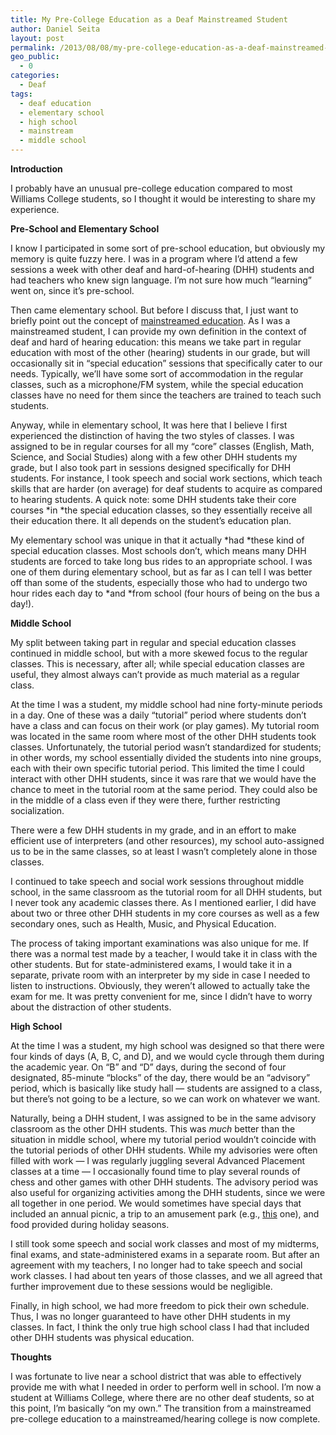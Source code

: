```yaml
---
title: My Pre-College Education as a Deaf Mainstreamed Student
author: Daniel Seita
layout: post
permalink: /2013/08/08/my-pre-college-education-as-a-deaf-mainstreamed-student/
geo_public:
  - 0
categories:
  - Deaf
tags:
  - deaf education
  - elementary school
  - high school
  - mainstream
  - middle school
---
```

**Introduction**

I probably have an unusual pre-college education compared to most Williams College students, so I thought it would be interesting to share my experience.

**Pre-School and Elementary School**

I know I participated in some sort of pre-school education, but obviously my memory is quite fuzzy here. I was in a program where I&#8217;d attend a few sessions a week with other deaf and hard-of-hearing (DHH) students and had teachers who knew sign language. I&#8217;m not sure how much &#8220;learning&#8221; went on, since it&#8217;s pre-school.

Then came elementary school. But before I discuss that, I just want to briefly point out the concept of [mainstreamed education][1]. As I was a mainstreamed student, I can provide my own definition in the context of deaf and hard of hearing education: this means we take part in regular education with most of the other (hearing) students in our grade, but will occasionally sit in &#8220;special education&#8221; sessions that specifically cater to our needs. Typically, we&#8217;ll have some sort of accommodation in the regular classes, such as a microphone/FM system, while the special education classes have no need for them since the teachers are trained to teach such students.

<!--more-->

Anyway, while in elementary school, It was here that I believe I first experienced the distinction of having the two styles of classes. I was assigned to be in regular courses for all my &#8220;core&#8221; classes (English, Math, Science, and Social Studies) along with a few other DHH students my grade, but I also took part in sessions designed specifically for DHH students. For instance, I took speech and social work sections, which teach skills that are harder (on average) for deaf students to acquire as compared to hearing students. A quick note: some DHH students take their core courses *in *the special education classes, so they essentially receive all their education there. It all depends on the student&#8217;s education plan.

My elementary school was unique in that it actually *had *these kind of special education classes. Most schools don&#8217;t, which means many DHH students are forced to take long bus rides to an appropriate school. I was one of them during elementary school, but as far as I can tell I was better off than some of the students, especially those who had to undergo two hour rides each day to *and *from school (four hours of being on the bus a day!).

**Middle School**

My split between taking part in regular and special education classes continued in middle school, but with a more skewed focus to the regular classes. This is necessary, after all; while special education classes are useful, they almost always can&#8217;t provide as much material as a regular class.

At the time I was a student, my middle school had nine forty-minute periods in a day. One of these was a daily &#8220;tutorial&#8221; period where students don&#8217;t have a class and can focus on their work (or play games). My tutorial room was located in the same room where most of the other DHH students took classes. Unfortunately, the tutorial period wasn&#8217;t standardized for students; in other words, my school essentially divided the students into nine groups, each with their own specific tutorial period. This limited the time I could interact with other DHH students, since it was rare that we would have the chance to meet in the tutorial room at the same period. They could also be in the middle of a class even if they were there, further restricting socialization.

There were a few DHH students in my grade, and in an effort to make efficient use of interpreters (and other resources), my school auto-assigned us to be in the same classes, so at least I wasn&#8217;t completely alone in those classes.

I continued to take speech and social work sessions throughout middle school, in the same classroom as the tutorial room for all DHH students, but I never took any academic classes there. As I mentioned earlier, I did have about two or three other DHH students in my core courses as well as a few secondary ones, such as Health, Music, and Physical Education.

The process of taking important examinations was also unique for me. If there was a normal test made by a teacher, I would take it in class with the other students. But for state-administered exams, I would take it in a separate, private room with an interpreter by my side in case I needed to listen to instructions. Obviously, they weren&#8217;t allowed to actually take the exam for me. It was pretty convenient for me, since I didn&#8217;t have to worry about the distraction of other students.

**High School**

At the time I was a student, my high school was designed so that there were four kinds of days (A, B, C, and D), and we would cycle through them during the academic year. On &#8220;B&#8221; and &#8220;D&#8221; days, during the second of four designated, 85-minute &#8220;blocks&#8221; of the day, there would be an &#8220;advisory&#8221; period, which is basically like study hall &#8212; students are assigned to a class, but there&#8217;s not going to be a lecture, so we can work on whatever we want.

Naturally, being a DHH student, I was assigned to be in the same advisory classroom as the other DHH students. This was *much* better than the situation in middle school, where my tutorial period wouldn&#8217;t coincide with the tutorial periods of other DHH students. While my advisories were often filled with work &#8212; I was regularly juggling several Advanced Placement classes at a time &#8212; I occasionally found time to play several rounds of chess and other games with other DHH students. The advisory period was also useful for organizing activities among the DHH students, since we were all together in one period. We would sometimes have special days that included an annual picnic, a trip to an amusement park (e.g., [this][2] one), and food provided during holiday seasons.

I still took some speech and social work classes and most of my midterms, final exams, and state-administered exams in a separate room. But after an agreement with my teachers, I no longer had to take speech and social work classes. I had about ten years of those classes, and we all agreed that further improvement due to these sessions would be negligible.

Finally, in high school, we had more freedom to pick their own schedule. Thus, I was no longer guaranteed to have other DHH students in my classes. In fact, I think the only true high school class I had that included other DHH students was physical education.

**Thoughts**

I was fortunate to live near a school district that was able to effectively provide me with what I needed in order to perform well in school. I&#8217;m now a student at Williams College, where there are no other deaf students, so at this point, I&#8217;m basically &#8220;on my own.&#8221; The transition from a mainstreamed pre-college education to a mainstreamed/hearing college is now complete.

 [1]: http://en.wikipedia.org/wiki/Mainstreaming_(education)
 [2]: http://www.sixflags.com/newEngland/index.aspx